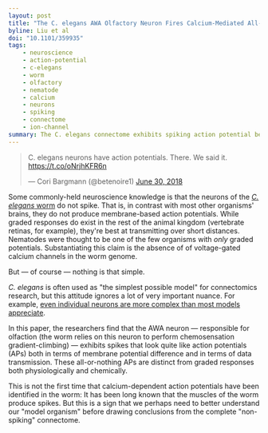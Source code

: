 ```yaml
---
layout: post
title: "The C. elegans AWA Olfactory Neuron Fires Calcium-Mediated All-or-None Action Potentials"
byline: Liu et al
doi: "10.1101/359935"
tags:
    - neuroscience
    - action-potential
    - c-elegans
    - worm
    - olfactory
    - nematode
    - calcium
    - neurons
    - spiking
    - connectome
    - ion-channel
summary: The C. elegans connectome exhibits spiking action potential behavior despite the expectation that it exhibits analog neuron responses only.
---
```


<blockquote class="twitter-tweet" data-lang="en"><p lang="en" dir="ltr">C. elegans neurons have action potentials. There. We said it. <a href="https://t.co/oNrjhKFR6n">https://t.co/oNrjhKFR6n</a></p>&mdash; Cori Bargmann (@betenoire1) <a href="https://twitter.com/betenoire1/status/1013181697788121088?ref_src=twsrc%5Etfw">June 30, 2018</a></blockquote>
<script async src="https://platform.twitter.com/widgets.js" charset="utf-8"></script>

Some commonly-held neuroscience knowledge is that the neurons of the [_C. elegans_ worm](http://blog.jordan.matelsky.com/365papers/tag/#c-elegans) do not spike. That is, in contrast with most other organisms' brains, they do not produce membrane-based action potentials. While graded responses do exist in the rest of the animal kingdom (vertebrate retinas, for example), they're best at transmitting over short distances. Nematodes were thought to be one of the few organisms with _only_ graded potentials. Substantiating this claim is the absence of of voltage-gated calcium channels in the worm genome.

But — of course — nothing is that simple.

_C. elegans_ is often used as "the simplest possible model" for connectomics research, but this attitude ignores a lot of very important nuance. For example, [even individual neurons are more complex than most models appreciate](http://blog.jordan.matelsky.com/365papers/226/).

In this paper, the researchers find that the AWA neuron — responsible for olfaction (the worm relies on this neuron to perform chemosensation gradient-climbing) — exhibits spikes that look quite like action potentials (APs) both in terms of membrane potential difference and in terms of data transmission. These all-or-nothing APs are distinct from graded responses both physiologically and chemically.

This is not the first time that calcium-dependent action potentials have been identified in the worm: It has been long known that the muscles of the worm produce spikes. But this is a sign that we perhaps need to better understand our "model organism" before drawing conclusions from the complete "non-spiking" connectome.
